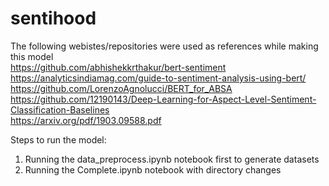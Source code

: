 # sentihood
The following webistes/repositories were used as references while making this model<br/>
https://github.com/abhishekkrthakur/bert-sentiment<br/>
https://analyticsindiamag.com/guide-to-sentiment-analysis-using-bert/<br/>
https://github.com/LorenzoAgnolucci/BERT_for_ABSA<br/>
https://github.com/12190143/Deep-Learning-for-Aspect-Level-Sentiment-Classification-Baselines<br/>
https://arxiv.org/pdf/1903.09588.pdf<br/>

Steps to run the model:
1) Running the data_preprocess.ipynb notebook first to generate datasets<br> 
2) Running the Complete.ipynb notebook with directory changes 
